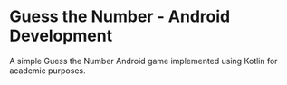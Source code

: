 # Guess the Number - Android Development
A simple Guess the Number Android game implemented using Kotlin for academic purposes.


